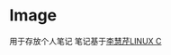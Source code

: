 # Image
用于存放个人笔记
笔记基于[李慧芹LINUX C](https://www.bilibili.com/video/BV18p4y167Md?p=124&spm_id_from=pageDriver&vd_source=eeaa0b4bee1363b184a9c9c929917934)
